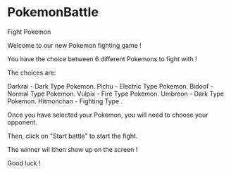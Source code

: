 # PokemonBattle
Fight Pokemon


Welcome to our new Pokemon fighting game !

You have the choice between 6 different Pokemons to fight with !

The choices are:

Darkrai - Dark Type Pokemon.
Pichu - Electric Type Pokemon.
Bidoof - Normal Type Pokemon.
Vulpix - Fire Type Pokemon.
Umbreon - Dark Type Pokemon.
Hitmonchan - Fighting Type .

Once you have selected your Pokemon, you will need to choose your opponent.

Then, click on "Start battle" to start the fight.

The winner wil lthen show up on the screen !


Good luck !
